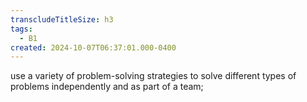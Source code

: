 ```yaml
---
transcludeTitleSize: h3
tags:
  - B1
created: 2024-10-07T06:37:01.000-0400
---
```

use a variety of problem-solving strategies to solve different types of problems independently and as part of a team;